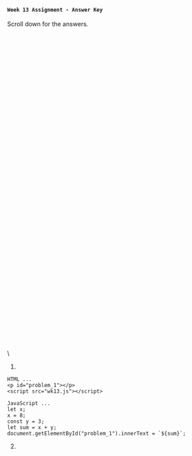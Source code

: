 **`Week 13 Assignment - Answer Key`**
\
\
Scroll down for the answers.
\
\
\
\
\
\
\
\
\
\
\
\
\
\
\
\
\
\
\
\
\
\
\
\
\
\
\
\
\
\
\
\
\
\
\
\
\
\
\
\
\
\
\
\
\
\

1. 
```
HTML ...
<p id="problem_1"></p>
<script src="wk13.js"></script>

JavaScript ...
let x;
x = 8;
const y = 3;
let sum = x + y;
document.getElementById("problem_1").innerText = `${sum}`;
```
2.
